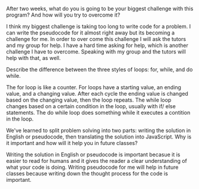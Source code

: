 After two weeks, what do you is going to be your biggest challenge with this program? And how will you try to overcome it?

I think my biggest challenge is taking too long to write code for a problem. I can write the pseudocode for it almost right away but its becoming a challenge for me.
In order to over come this challenge I will ask the tutors and my group for help. I have a hard time asking for help, which is another challenge I have to overcome. Speaking
with my group and the tutors will help with that, as well.

Describe the difference between the three styles of loops: for, while, and do while.

The for loop is like a counter. For loops have a starting value, an ending value, and a changing value. After each cycle the ending value is changed based on the changing value,
then the loop repeats. The while loop changes based on a certain condition in the loop, usually with if/ else statements. The do while loop does something while it executes a 
contition in the loop.

We've learned to split problem solving into two parts: writing the solution in English or pseudocode, then translating the solution into JavaScript. Why is it important and
how will it help you in future classes?

Writing the solution in English or pseudocode is important becasue it is easier to read for humans and it gives the reader a clear understanding of what your code is doing.
Writing pseudocode for me will help in future classes because writing down the thought process for the code is important.
